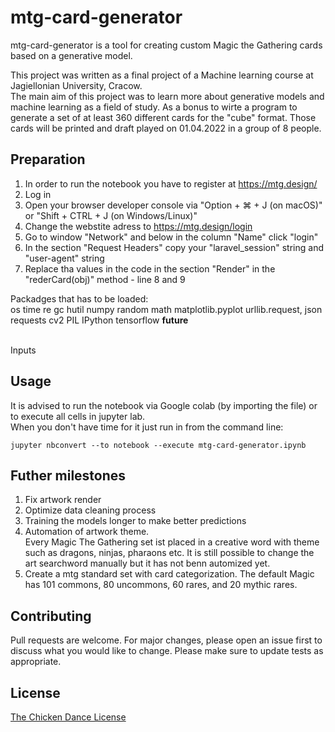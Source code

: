 # mtg-card-generator

mtg-card-generator is a tool for creating custom Magic the Gathering cards based on a generative model. <br>

This project was written as a final project of a Machine learning course at Jagiellonian University, Cracow. <br>
The main aim of this project was to learn more about generative models and machine learning as a field of study. As a bonus to wirte a program to generate a set of at least 360 different cards for the "cube" format. Those cards will be printed and draft played on 01.04.2022 in a group of 8 people. 


## Preparation

1. In order to run the notebook you have to register at https://mtg.design/ <br>
2. Log in <br>
3. Open your browser developer console via "Option + ⌘ + J (on macOS)" or "Shift + CTRL + J (on Windows/Linux)" <br>
4. Change the webstite adress to https://mtg.design/login <br>
5. Go to window "Network" and below in the column "Name" click "login" <br>
6. In the section "Request Headers" copy your "laravel_session" string and "user-agent" string <br>
7. Replace tha values in the code in the section "Render" in the  "rederCard(obj)" method - line 8 and 9 <br>

Packadges that has to be loaded: <br>
os
time
re
gc
hutil
numpy
random
math
matplotlib.pyplot 
urllib.request, json
requests
cv2
PIL
IPython
tensorflow 
__future__ 

<br>
Inputs <br>



## Usage

It is advised to run the notebook via Google colab (by importing the file) or to execute all cells in jupyter lab. <br>
When you don't have time for it just run in from the command line: 

```shell
jupyter nbconvert --to notebook --execute mtg-card-generator.ipynb
```
## Futher milestones

1. Fix artwork render <br>
2. Optimize data cleaning process <br>
3. Training the models longer to make better predictions <br>
4. Automation of artwork theme. <br>
Every Magic The Gathering set ist placed in a creative word with theme such as dragons, ninjas, pharaons etc. It is still possible to change the art searchword manually but it has not benn automized yet. <br>
5. Create a mtg standard set with card categorization. The default Magic has 101 commons, 80 uncommons, 60 rares, and 20 mythic rares.

## Contributing
Pull requests are welcome. For major changes, please open an issue first to discuss what you would like to change.
Please make sure to update tests as appropriate.

## License
[The Chicken Dance License](https://github.com/supertunaman/cdl/blob/master/COPYING)
